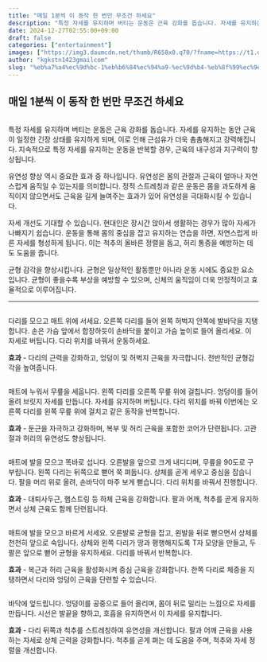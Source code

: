 ```yaml
---
title: "매일 1분씩 이 동작 한 번만 무조건 하세요"
description: "특정 자세를 유지하며 버티는 운동은 근육 강화를 돕습니다. 자세를 유지하는 동안 근육이 일정한 긴장 상태를 유지하게 되며, 이로 인해 근섬유가 더욱 촘촘해지고 강력해집니다. 지속적으로 특정 자세를 유지하는 운동을 반복할 경우, 근육의 내구성과 지구력이 향상됩니다."
date: 2024-12-27T02:55:00+09:00
draft: false
categories: ["entertainment"]
images: ["https://img3.daumcdn.net/thumb/R658x0.q70/?fname=https://t1.daumcdn.net/news/202412/08/tenbody/20241208173002858lhpx.jpg", "https://t1.daumcdn.net/news/202412/08/tenbody/20241208173003202ucdp.gif", "https://t1.daumcdn.net/news/202412/08/tenbody/20241208173003604kinj.gif", "https://t1.daumcdn.net/news/202412/08/tenbody/20241208173004057bxao.gif", "https://t1.daumcdn.net/news/202412/08/tenbody/20241208173004335knem.gif"]
author: "kgkstn1423gmailcom"
slug: "%eb%a7%a4%ec%9d%bc-1%eb%b6%84%ec%94%a9-%ec%9d%b4-%eb%8f%99%ec%9e%91-%ed%95%9c-%eb%b2%88%eb%a7%8c-%eb%ac%b4%ec%a1%b0%ea%b1%b4-%ed%95%98%ec%84%b8%ec%9a%94"
---
```


<h2 >매일 1분씩 이 동작 한 번만 무조건 하세요</h2> <figure ><img src="https://img3.daumcdn.net/thumb/R658x0.q70/?fname=https://t1.daumcdn.net/news/202412/08/tenbody/20241208173002858lhpx.jpg" alt=""/></figure> <p>특정 자세를 유지하며 버티는 운동은 근육 강화를 돕습니다. 자세를 유지하는 동안 근육이 일정한 긴장 상태를 유지하게 되며, 이로 인해 근섬유가 더욱 촘촘해지고 강력해집니다. 지속적으로 특정 자세를 유지하는 운동을 반복할 경우, 근육의 내구성과 지구력이 향상됩니다.</p> <p>유연성 향상 역시 중요한 효과 중 하나입니다. 유연성은 몸의 관절과 근육이 얼마나 자연스럽게 움직일 수 있는지를 의미합니다. 정적 스트레칭과 같은 운동은 몸을 과도하게 움직이지 않으면서도 근육을 길게 늘여주는 효과가 있어 유연성을 극대화시킬 수 있습니다.</p> <p>자세 개선도 기대할 수 있습니다. 현대인은 장시간 앉아서 생활하는 경우가 많아 자세가 나빠지기 쉽습니다. 운동을 통해 몸의 중심을 잡고 유지하는 연습을 하면, 자연스럽게 바른 자세를 형성하게 됩니다. 이는 척추의 올바른 정렬을 돕고, 허리 통증을 예방하는 데도 도움을 줍니다.</p> <p>균형 감각을 향상시킵니다. 균형은 일상적인 활동뿐만 아니라 운동 시에도 중요한 요소입니다. 균형이 좋을수록 부상을 예방할 수 있으며, 신체의 움직임이 더욱 안정적이고 효율적으로 이루어집니다.</p> <hr /> <figure ><img src="https://t1.daumcdn.net/news/202412/08/tenbody/20241208173003202ucdp.gif" alt=""/></figure> <p>다리를 모으고 매트 위에 서세요. 오른쪽 다리를 들어 왼쪽 허벅지 안쪽에 발바닥을 지탱합니다. 손은 가슴 앞에서 합장하듯이 손바닥을 붙이고 가슴 높이로 들어 올리세요. 이 자세로 버팁니다. 다리 위치를 바꿔서 운동하세요.</p> <p><strong>효과</strong> - 다리의 근력을 강화하고, 엉덩이 및 허벅지 근육을 자극합니다. 전반적인 균형감각을 높여줍니다.</p> <figure ><img src="https://t1.daumcdn.net/news/202412/08/tenbody/20241208173003604kinj.gif" alt=""/></figure> <p>매트에 누워서 무릎을 세웁니다. 왼쪽 다리를 오른쪽 무릎 위에 걸칩니다. 엉덩이를 들어 올려 브릿지 자세를 만듭니다. 자세를 유지하며 버팁니다. 다리 위치를 바꿔 이번에는 오른쪽 다리를 왼쪽 무릎 위에 걸치고 같은 동작을 반복합니다.</p> <p><strong>효과</strong> - 둔근을 자극하고 강화하며, 복부 및 허리 근육을 포함한 코어가 단련됩니다. 고관절과 허리의 유연성도 향상됩니다.</p> <figure ><img src="https://t1.daumcdn.net/news/202412/08/tenbody/20241208173004057bxao.gif" alt=""/></figure> <p>매트에 발을 모으고 똑바로 섭니다. 오른발을 앞으로 크게 내디디며, 무릎을 90도로 구부립니다. 왼쪽 다리는 뒤쪽으로 뻗어 쭉 펴둡니다. 상체를 곧게 세우고 중심을 잡습니다. 팔을 머리 위로 올려, 손바닥이 마주 보게 뻗습니다. 다리 위치를 바꿔서 진행합니다.</p> <p><strong>효과</strong> - 대퇴사두근, 햄스트링 등 하체 근육을 강화합니다. 팔과 어깨, 척추를 곧게 유지하면서 상체 근육도 함께 단련됩니다.</p> <figure ><img src="https://t1.daumcdn.net/news/202412/08/tenbody/20241208173004335knem.gif" alt=""/></figure> <p>매트에 발을 모으고 바르게 서세요. 오른발로 균형을 잡고, 왼발을 뒤로 뻗으면서 상체를 천천히 앞으로 숙입니다. 상체와 왼쪽 다리가 땅과 평행해지도록 T자 모양을 만들고, 두 팔은 앞으로 뻗어 균형을 유지하세요. 다리를 바꿔서 반복합니다.</p> <p><strong>효과</strong> - 복근과 허리 근육을 활성화시켜 중심 근육을 강화합니다. 한쪽 다리로 체중을 지탱하면서 다리와 엉덩이 근육을 단련할 수 있습니다.</p> <figure ><img src="https://t1.daumcdn.net/news/202412/08/tenbody/20241208173004604eknk.gif" alt=""/></figure> <p>바닥에 엎드립니다. 엉덩이를 공중으로 들어 올리며, 몸이 뒤로 밀리는 느낌으로 자세를 만듭니다. 시선은 발끝을 향하고, 호흡을 유지하면서 이 자세를 유지합니다.</p> <p><strong>효과</strong> - 다리 뒤쪽과 척추를 스트레칭하여 유연성을 개선합니다. 팔과 어깨 근육을 사용하는 자세로 상체 근력을 강화합니다. 척추를 곧게 펴는 데 도움을 주며, 척추와 자세 정렬을 개선합니다.</p>